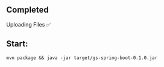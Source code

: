 ## Completed

Uploading Files ✅

## Start:

```mvn package && java -jar target/gs-spring-boot-0.1.0.jar```